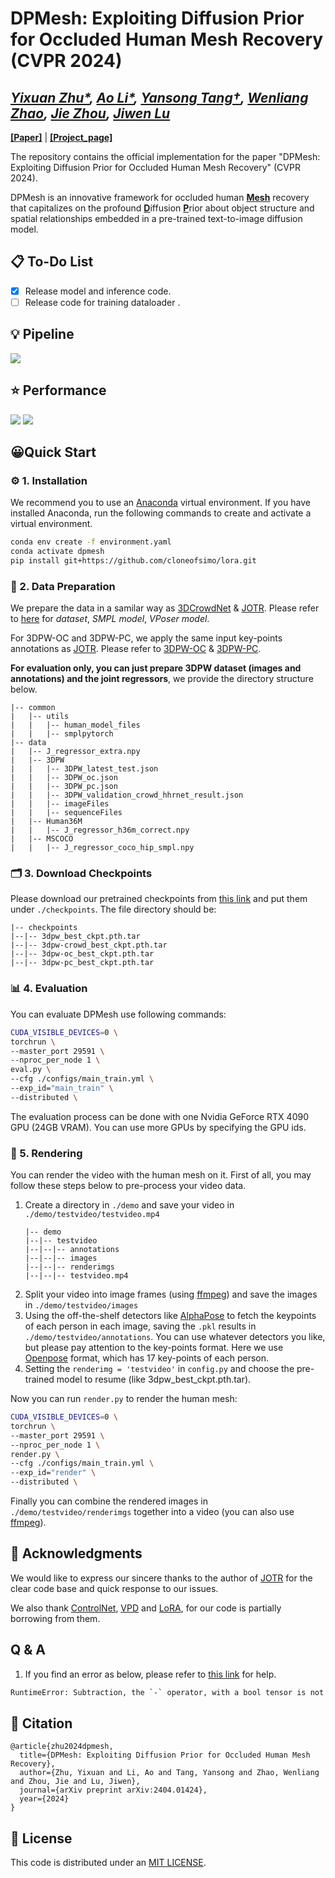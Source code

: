 # DPMesh: Exploiting Diffusion Prior for Occluded Human Mesh Recovery (CVPR 2024)
*[Yixuan Zhu\*](https://eternalevan.github.io/), [Ao Li\*](https://rammusleo.github.io/), [Yansong Tang†](https://andytang15.github.io/), [Wenliang Zhao](https://wl-zhao.github.io/), [Jie Zhou](https://scholar.google.com/citations?user=6a79aPwAAAAJ&hl=en&authuser=1), [Jiwen Lu](http://ivg.au.tsinghua.edu.cn/Jiwen_Lu/)*
----
[**[Paper]**](https://arxiv.org/abs/2404.01424) | 
[**[Project_page]**](https://rammusleo.github.io/dpmesh-proj/)

The repository contains the official implementation for the paper "DPMesh: Exploiting Diffusion Prior for Occluded Human Mesh Recovery" (CVPR 2024).

DPMesh is an innovative framework for occluded human <ins>**Mesh**</ins> recovery that capitalizes on the profound <ins>**D**</ins>iffusion <ins>**P**</ins>rior about object structure and spatial relationships embedded in a pre-trained text-to-image diffusion model.
## 📋 To-Do List

* [x] Release model and inference code.
* [ ] Release code for training dataloader .

## 💡 Pipeline

![](./assets/pipeline.png)

## ⭐️ Performance

![](./assets/performance.png)
![](./assets/table.png)

## 😀Quick Start
### ⚙️ 1. Installation

We recommend you to use an [Anaconda](https://www.anaconda.com/) virtual environment. If you have installed Anaconda, run the following commands to create and activate a virtual environment.
``` bash
conda env create -f environment.yaml
conda activate dpmesh
pip install git+https://github.com/cloneofsimo/lora.git
```
### 💾 2. Data Preparation

We prepare the data in a samilar way as [3DCrowdNet](https://github.com/hongsukchoi/3DCrowdNet_RELEASE) & [JOTR](https://github.com/hongsukchoi/3DCrowdNet_RELEASE/blob/main/assets/directory.md). Please refer to [here](https://github.com/hongsukchoi/3DCrowdNet_RELEASE/blob/main/assets/directory.md) for *dataset*, *SMPL model*, *VPoser model*. 

For 3DPW-OC and 3DPW-PC, we apply the same input key-points annotations as [JOTR](https://github.com/hongsukchoi/3DCrowdNet_RELEASE/blob/main/assets/directory.md). Please refer to [3DPW-OC](https://drive.google.com/file/d/1IPE8Yw7ysd97Uv6Uw24el1yRs2r_HtCR/view?usp=sharing) & [3DPW-PC](https://drive.google.com/file/d/1xzZvUj1lR1ECbzUI4JOooC_r2LF6Qs5m/view?usp=sharing).

**For evaluation only, you can just prepare 3DPW dataset (images and annotations) and the joint regressors**, we provide the directory structure below.

```
|-- common
|   |-- utils
|   |   |-- human_model_files
|   |   |-- smplpytorch
|-- data 
|   |-- J_regressor_extra.npy 
|   |-- 3DPW
|   |   |-- 3DPW_latest_test.json
|   |   |-- 3DPW_oc.json
|   |   |-- 3DPW_pc.json
|   |   |-- 3DPW_validation_crowd_hhrnet_result.json
|   |   |-- imageFiles
|   |   |-- sequenceFiles
|   |-- Human36M  
|   |   |-- J_regressor_h36m_correct.npy
|   |-- MSCOCO  
|   |   |-- J_regressor_coco_hip_smpl.npy
```


### 🗂️ 3. Download Checkpoints

Please download our pretrained checkpoints from [this link](https://cloud.tsinghua.edu.cn/d/1d6cd3ee30204bb59fce/) and put them under `./checkpoints`. The file directory should be:

```
|-- checkpoints
|--|-- 3dpw_best_ckpt.pth.tar
|--|-- 3dpw-crowd_best_ckpt.pth.tar
|--|-- 3dpw-oc_best_ckpt.pth.tar
|--|-- 3dpw-pc_best_ckpt.pth.tar
```

### 📊 4. Evaluation

You can evaluate DPMesh use following commands:

```bash
CUDA_VISIBLE_DEVICES=0 \
torchrun \
--master_port 29591 \
--nproc_per_node 1 \
eval.py \
--cfg ./configs/main_train.yml \
--exp_id="main_train" \
--distributed \
```

The evaluation process can be done with one Nvidia GeForce RTX 4090 GPU (24GB VRAM). You can use more GPUs by specifying the GPU ids.

### 🎨 5. Rendering

You can render the video with the human mesh on it. First of all, you may follow these steps below to pre-process your video data.

1. Create a directory in `./demo` and save your video in `./demo/testvideo/testvideo.mp4`
    ```
    |-- demo
    |--|-- testvideo
    |--|--|-- annotations
    |--|--|-- images
    |--|--|-- renderimgs
    |--|--|-- testvideo.mp4
    ```
2. Split your video into image frames (using [ffmpeg](https://ffmpeg.org/)) and save the images in `./demo/testvideo/images`
3. Using the off-the-shelf detectors like [AlphaPose](https://github.com/MVIG-SJTU/AlphaPose) to fetch the keypoints of each person in each image, saving the `.pkl` results in `./demo/testvideo/annotations`. You can use whatever detectors you like, but please pay attention to the key-points format. Here we use [Openpose](https://github.com/CMU-Perceptual-Computing-Lab/openpose) format, which has 17 key-points of each person.
4. Setting the `renderimg = 'testvideo'` in `config.py` and choose the pre-trained model to resume (like 3dpw_best_ckpt.pth.tar).

Now you can run `render.py` to render the human mesh:
```bash
CUDA_VISIBLE_DEVICES=0 \
torchrun \
--master_port 29591 \
--nproc_per_node 1 \
render.py \
--cfg ./configs/main_train.yml \
--exp_id="render" \
--distributed \
```

Finally you can combine the rendered images in `./demo/testvideo/renderimgs` together into a video (you can also use [ffmpeg](https://ffmpeg.org/)). 


## 🫰 Acknowledgments

We would like to express our sincere thanks to the author of [JOTR](https://github.com/xljh0520/JOTR) for the clear code base and quick response to our issues. 

We also thank [ControlNet](https://github.com/lllyasviel/ControlNet), [VPD](https://github.com/wl-zhao/VPD) and [LoRA](https://github.com/cloneofsimo/lora), for our code is partially borrowing from them.

## Q & A
1. If you find an error as below, please refer to [this link](https://stackoverflow.com/questions/65637222/runtimeerror-subtraction-the-operator-with-a-bool-tensor-is-not-supported) for help.
```bash
RuntimeError: Subtraction, the `-` operator, with a bool tensor is not supported. If you are trying to invert a mask, use the `~` or `logical_not()` operator instead.
```


## 🔖 Citation
```
@article{zhu2024dpmesh,
  title={DPMesh: Exploiting Diffusion Prior for Occluded Human Mesh Recovery},
  author={Zhu, Yixuan and Li, Ao and Tang, Yansong and Zhao, Wenliang and Zhou, Jie and Lu, Jiwen},
  journal={arXiv preprint arXiv:2404.01424},
  year={2024}
}
```

## 🔑 License

This code is distributed under an [MIT LICENSE](./LICENSE).
